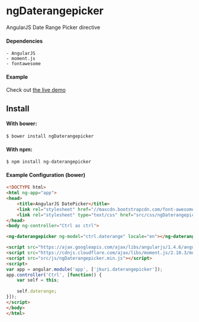 # ngDaterangepicker
AngularJS Date Range Picker directive

#### Dependencies
    - AngularJS
    - moment.js
    - fontawesome

#### Example 

Check out [the live demo](http://demo.jankuri.com/ngDaterangepicker/)

Install
-------

#### With bower:

    $ bower install ngDaterangepicker
    
#### With npm:

    $ npm install ng-daterangepicker
    
#### Example Configuration (bower)
```html
<!DOCTYPE html>
<html ng-app="app">
<head>
	<title>AngularJS DatePicker</title>
	<link rel="stylesheet" href="//maxcdn.bootstrapcdn.com/font-awesome/4.3.0/css/font-awesome.min.css">
	<link rel="stylesheet" type="text/css" href="src/css/ngDaterangepicker.css">
</head>
<body ng-controller="Ctrl as ctrl">

<ng-daterangepicker ng-model="ctrl.daterange" locale="en"></ng-daterangepicker>

<script src="https://ajax.googleapis.com/ajax/libs/angularjs/1.4.6/angular.min.js"></script>
<script src="https://cdnjs.cloudflare.com/ajax/libs/moment.js/2.10.3/moment-with-locales.min.js"></script>
<script src="src/js/ngDaterangepicker.min.js"></script>
<script>
var app = angular.module('app', ['jkuri.daterangepicker']);
app.controller('Ctrl', [function() {
	var self = this;
	
	self.daterange;
}]);
</script>
</body>
</html>
``` 
